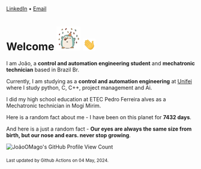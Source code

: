 [LinkedIn](https://www.linkedin.com/in/joão-pedro-gozzoli-b95641301/) &bull;
[Email](joaopedrogozzoli@gmail.com)

# Welcome <img src="happy.gif" height="64px" /> <img src="wave.gif" height="32px" />

I am João, a  **control and automation engineering student** and **mechatronic technician** based in Brazil Br.

Currently, I am studying as a **control and automation engineering** at [Unifei](https://unifei.edu.br) where I study python, C, C++, project management and Ai.

I did my high school education at ETEC Pedro Ferreira alves as a Mechatronic technician in Mogi Mirim.

Here is a random fact about me - I have been on this planet for **7432 days**.

And here is a just a random fact -  **Our eyes are always the same size from birth, but our nose and ears. never stop growing**.

![JoãoOMago's GitHub Profile View Count](https://komarev.com/ghpvc/?username=JoaoOMago)

<sub>Last updated by Github Actions on 04 May, 2024.</sub>

